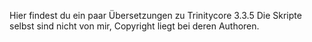 Hier findest du ein paar Übersetzungen zu Trinitycore 3.3.5
Die Skripte selbst sind nicht von mir, Copyright liegt bei deren Authoren.

